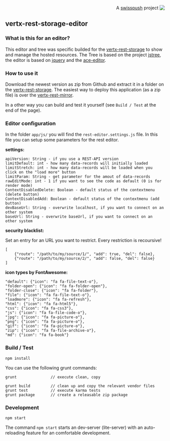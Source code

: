 <p align='right'>A <a href="http://www.swisspush.org">swisspush</a> project <a href="http://www.swisspush.org" border=0><img align="top"  src='https://1.gravatar.com/avatar/cf7292487846085732baf808def5685a?s=32'></a></p>

## vertx-rest-storage-editor ##

### What is this for an editor? ###

This editor and tree was specific builded for the [vertx-rest-storage](https://github.com/swisspush/vertx-rest-storage) to show and manage the hosted resources.
The Tree is based on the project [jstree](https://github.com/vakata/jstree/releases), the editor is based on [jquery](https://github.com/jquery/jquery) and the [ace-editor](https://github.com/ajaxorg/ace).

### How to use it ###

Download the newest version as zip from Github and extract it in a folder on the [vertx-rest-storage](https://github.com/swisspush/vertx-rest-storage). The easiest way to deploy this application (as a zip file) is over the [vertx-rest-mirror](https://github.com/swisspush/vertx-rest-mirror).

In a other way you can build and test it yourself (see `Build / Test` at the end of the page).

### Editor configuration ###

In the folder `app/js/` you will find the `rest-editor.settings.js` file. In this file you can setup some parameters for the rest editor.

**settings:**

	apiVersion: String - if you use a REST-API version
	limitDefault: int - how many data-records will initially loaded
	limitStretch: int - how many data-records will be loaded when you click on the "load more" button
	limitParam: String - get parameter for the amout of data-records
	rawEditMode: int - 1 if you want to see the code as default (0 is for render mode)
	ContextDisabledDelete: Boolean - default status of the contextmenu (delete button)
	ContextDisabledAdd: Boolean - default status of the contextmenu (add button)
	devBaseUrl: String - overwrite localhost, if you want to connect on an other system
    baseUrl: String - overwrite baseUrl, if you want to connect on an other system

**security blacklist:**

Set an entry for an URL you want to restrict.
Every restriction is recoursive!

	[
	    {"route": "/path/to/my/source/1/", "add": true, "del": false},
	    {"route": "/path/to/my/source/2/", "add": false, "del": false}
	]

**icon types by FontAwesome:**

	"default": {"icon": "fa fa-file-text-o"},
    "folder-open": {"icon": "fa fa-folder-open"},
    "folder-close": {"icon": "fa fa-folder"},
    "file": {"icon": "fa fa-file-text-o"},
    "loadmore": {"icon": "fa fa-refresh"},
    "html": {"icon": "fa fa-html5"},
    "css": {"icon": "fa fa-css3"},
    "js": {"icon": "fa fa-file-code-o"},
    "jpg": {"icon": "fa fa-picture-o"},
    "png": {"icon": "fa fa-picture-o"},
    "gif": {"icon": "fa fa-picture-o"},
    "zip": {"icon": "fa fa-file-archive-o"},
    "md": {"icon": "fa fa-book"}

### Build / Test ###

	npm install

You can use the following grunt commands:

	grunt               // execute clean, copy

	grunt build			// clean up and copy the relevant vendor files
	grunt test  		// execute karma tests
	grunt package		// create a releasable zip package



### Development ###

	npm start

The command `npm start` starts an dev-server (lite-server) with an auto-reloading feature for an comfortable development.